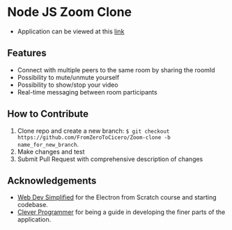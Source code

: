 # Node JS Zoom Clone

- Application can be viewed at this [link](https://young-fjord-05585.herokuapp.com/)

## **Features**

- Connect with multiple peers to the same room by sharing the roomId
- Possibility to mute/unmute yourself
- Possibility to show/stop your video
- Real-time messaging between room participants

## **How to Contribute**

1. Clone repo and create a new branch: `$ git checkout https://github.com/FromZeroToCicero/Zoom-clone -b name_for_new_branch`.
2. Make changes and test
3. Submit Pull Request with comprehensive description of changes

## **Acknowledgements**

- [Web Dev Simplified](https://www.youtube.com/watch?v=DvlyzDZDEq4) for the Electron from Scratch course and starting codebase.
- [Clever Programmer](https://www.youtube.com/watch?v=ZVznzY7EjuY) for being a guide in developing the finer parts of the application.
